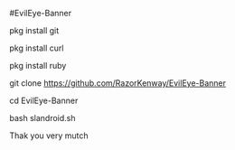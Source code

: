 #EvilEye-Banner


pkg install git

pkg install curl

pkg install ruby

git clone https://github.com/RazorKenway/EvilEye-Banner

cd EvilEye-Banner 

bash slandroid.sh




Thak you very mutch
